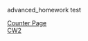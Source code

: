 advanced_homework
test

[Counter Page](https://yavuzselimgugen.github.io/advanced_homework/counter.html)
<br>
[CW2](https://yavuzselimgugen.github.io/advanced_homework/CW2.html)
